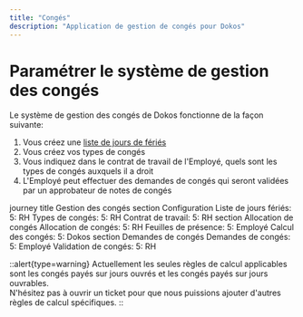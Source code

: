 ```yaml
---
title: "Congés"
description: "Application de gestion de congés pour Dokos"
---
```


# Paramétrer le système de gestion des congés


Le système de gestion des congés de Dokos fonctionne de la façon suivante:

1. Vous créez une [liste de jours de fériés](/dokos/hrms/conges/jours-feries)
2. Vous créez vos types de congés
3. Vous indiquez dans le contrat de travail de l'Employé, quels sont les types de congés auxquels il a droit
4. L'Employé peut effectuer des demandes de congés qui seront validées par un approbateur de notes de congés


<mermaid>
journey
    title Gestion des congés
    section Configuration
      Liste de jours fériés: 5: RH
      Types de congés: 5: RH
      Contrat de travail: 5: RH
    section Allocation de congés
    	Allocation de congés: 5: RH
      Feuilles de présence: 5: Employé
      Calcul des congés: 5: Dokos
    section Demandes de congés
     Demandes de congés: 5: Employé
     Validation de congés: 5: RH
</mermaid>

::alert{type=warning}
Actuellement les seules règles de calcul applicables sont les congés payés sur jours ouvrés et les congés payés sur jours ouvrables.  
N'hésitez pas à ouvrir un ticket pour que nous puissions ajouter d'autres règles de calcul spécifiques.
::